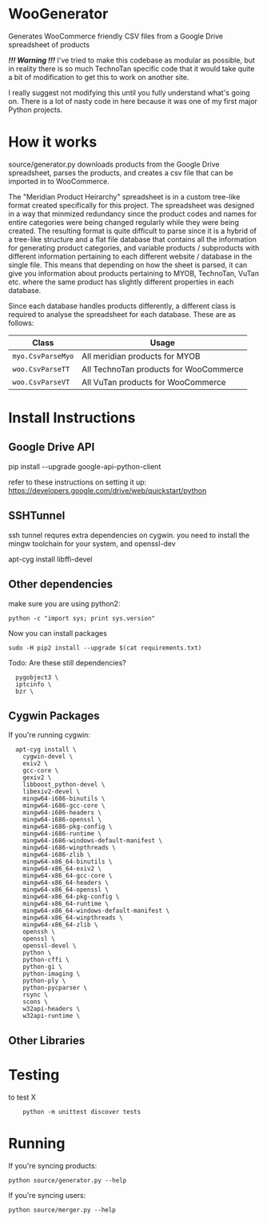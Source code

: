 # WooGenerator

Generates WooCommerce friendly CSV files from a Google Drive spreadsheet of products

***!!! Warning !!!***
I've tried to make this codebase as modular as possible, but in reality there is
so much TechnoTan specific code that it would take quite a bit of modification
to get this to work on another site.

I really suggest not modifying this until you fully understand what's going on.
There is a lot of nasty code in here because it was one of my first major Python
projects.

How it works
====
source/generator.py downloads products from the Google Drive spreadsheet, parses the
products, and creates a csv file that can be imported in to WooCommerce.

The "Meridian Product Heirarchy" spreadsheet is in a custom tree-like format
created specifically for this project. The spreadsheet was designed in a way
that minmized redundancy since the product codes and names for entire categories
were being changed regularly while they were being created. The resulting
format is quite difficult to parse since it is a hybrid of a tree-like structure
and a flat file database that contains all the information for generating product
categories, and variable products / subproducts with different information
pertaining to each different website / database in the single file. This means
that depending on how the sheet is parsed, it can give you information about
products pertaining to MYOB, TechnoTan, VuTan etc. where the same product has
slightly different properties in each database.

Since each database handles products differently, a different class is required
to analyse the spreadsheet for each database. These are as follows:

| Class | Usage |
| --- | --- |
| `myo.CsvParseMyo` | All meridian products for MYOB |
| `woo.CsvParseTT` | All TechnoTan products for WooCommerce |
| `woo.CsvParseVT` | All VuTan products for WooCommerce |



Install Instructions
====================

Google Drive API
----------------

pip install --upgrade google-api-python-client

refer to these instructions on setting it up:
https://developers.google.com/drive/web/quickstart/python

SSHTunnel
---------

ssh tunnel requres extra dependencies on cygwin. you need to install the mingw toolchain for your system, and openssl-dev

apt-cyg install libffi-devel


Other dependencies
------------------

make sure you are using python2:

`python -c "import sys; print sys.version"`

Now you can install packages

`sudo -H pip2 install --upgrade $(cat requirements.txt)`

Todo: Are these still dependencies?
```
  pygobject3 \
  iptcinfo \
  bzr \
```

Cygwin Packages
---------------
If you're running cygwin:

```
  apt-cyg install \
    cygwin-devel \
    exiv2 \
    gcc-core \
    gexiv2 \
    libboost_python-devel \
    libexiv2-devel \
    mingw64-i686-binutils \
    mingw64-i686-gcc-core \
    mingw64-i686-headers \
    mingw64-i686-openssl \
    mingw64-i686-pkg-config \
    mingw64-i686-runtime \
    mingw64-i686-windows-default-manifest \
    mingw64-i686-winpthreads \
    mingw64-i686-zlib \
    mingw64-x86_64-binutils \
    mingw64-x86_64-exiv2 \
    mingw64-x86_64-gcc-core \
    mingw64-x86_64-headers \
    mingw64-x86_64-openssl \
    mingw64-x86_64-pkg-config \
    mingw64-x86_64-runtime \
    mingw64-x86_64-windows-default-manifest \
    mingw64-x86_64-winpthreads \
    mingw64-x86_64-zlib \
    openssh \
    openssl \
    openssl-devel \
    python \
    python-cffi \
    python-gi \
    python-imaging \
    python-ply \
    python-pycparser \
    rsync \
    scons \
    w32api-headers \
    w32api-runtime \
```

Other Libraries
---------------

Testing
====
to test X
```
    python -m unittest discover tests
```

Running
====
If you're syncing products:

`python source/generator.py --help`

If you're syncing users:

`python source/merger.py --help`
